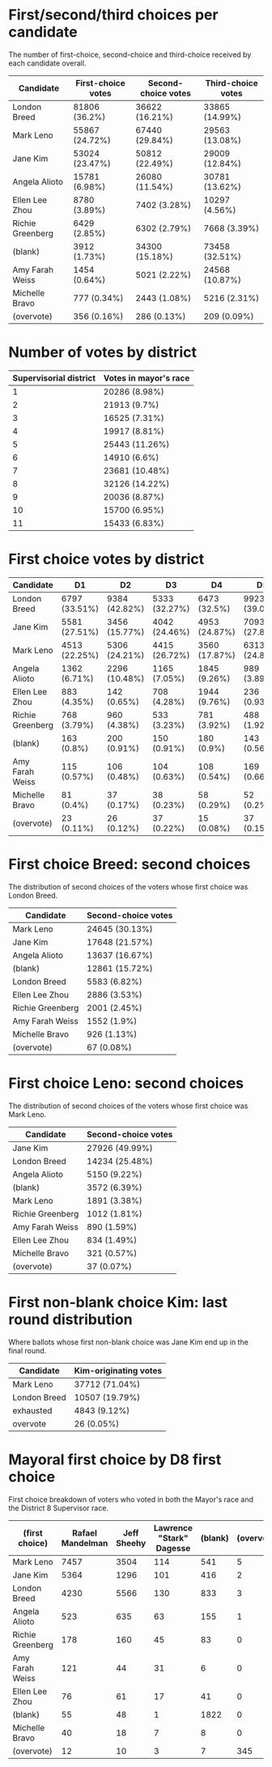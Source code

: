 # First/second/third choices per candidate
The number of first-choice, second-choice and third-choice received by each candidate overall.

Candidate | First-choice votes | Second-choice votes | Third-choice votes
--------- | ------------------ | ------------------- | ------------------
London Breed|81806 (36.2%)|36622 (16.21%)|33865 (14.99%)
Mark Leno|55867 (24.72%)|67440 (29.84%)|29563 (13.08%)
Jane Kim|53024 (23.47%)|50812 (22.49%)|29009 (12.84%)
Angela Alioto|15781 (6.98%)|26080 (11.54%)|30781 (13.62%)
Ellen Lee Zhou|8780 (3.89%)|7402 (3.28%)|10297 (4.56%)
Richie Greenberg|6429 (2.85%)|6302 (2.79%)|7668 (3.39%)
(blank)|3912 (1.73%)|34300 (15.18%)|73458 (32.51%)
Amy Farah Weiss|1454 (0.64%)|5021 (2.22%)|24568 (10.87%)
Michelle Bravo|777 (0.34%)|2443 (1.08%)|5216 (2.31%)
(overvote)|356 (0.16%)|286 (0.13%)|209 (0.09%)

# Number of votes by district

Supervisorial district | Votes in mayor's race
---------------------- | ---------------------
1|20286 (8.98%)
2|21913 (9.7%)
3|16525 (7.31%)
4|19917 (8.81%)
5|25443 (11.26%)
6|14910 (6.6%)
7|23681 (10.48%)
8|32126 (14.22%)
9|20036 (8.87%)
10|15700 (6.95%)
11|15433 (6.83%)

# First choice votes by district

Candidate | D1 | D2 | D3 | D4 | D5 | D6 | D7 | D8 | D9 | D10 | D11
--------- | -- | -- | -- | -- | -- | -- | -- | -- | -- | --- | ---
London Breed|6797 (33.51%)|9384 (42.82%)|5333 (32.27%)|6473 (32.5%)|9923 (39.0%)|5457 (36.6%)|9264 (39.12%)|10762 (33.5%)|5951 (29.7%)|7234 (46.08%)|5228 (33.88%)
Jane Kim|5581 (27.51%)|3456 (15.77%)|4042 (24.46%)|4953 (24.87%)|7093 (27.88%)|3503 (23.49%)|4360 (18.41%)|7179 (22.35%)|6465 (32.27%)|3010 (19.17%)|3382 (21.91%)
Mark Leno|4513 (22.25%)|5306 (24.21%)|4415 (26.72%)|3560 (17.87%)|6313 (24.81%)|3647 (24.46%)|5488 (23.17%)|11621 (36.17%)|4994 (24.93%)|2914 (18.56%)|3096 (20.06%)
Angela Alioto|1362 (6.71%)|2296 (10.48%)|1165 (7.05%)|1845 (9.26%)|989 (3.89%)|937 (6.28%)|2424 (10.24%)|1377 (4.29%)|1169 (5.83%)|866 (5.52%)|1351 (8.75%)
Ellen Lee Zhou|883 (4.35%)|142 (0.65%)|708 (4.28%)|1944 (9.76%)|236 (0.93%)|512 (3.43%)|822 (3.47%)|195 (0.61%)|669 (3.34%)|1114 (7.1%)|1555 (10.08%)
Richie Greenberg|768 (3.79%)|960 (4.38%)|533 (3.23%)|781 (3.92%)|488 (1.92%)|497 (3.33%)|897 (3.79%)|466 (1.45%)|299 (1.49%)|278 (1.77%)|462 (2.99%)
(blank)|163 (0.8%)|200 (0.91%)|150 (0.91%)|180 (0.9%)|143 (0.56%)|128 (0.86%)|196 (0.83%)|2410 (7.5%)|137 (0.68%)|92 (0.59%)|113 (0.73%)
Amy Farah Weiss|115 (0.57%)|106 (0.48%)|104 (0.63%)|108 (0.54%)|169 (0.66%)|129 (0.87%)|152 (0.64%)|202 (0.63%)|168 (0.84%)|93 (0.59%)|108 (0.7%)
Michelle Bravo|81 (0.4%)|37 (0.17%)|38 (0.23%)|58 (0.29%)|52 (0.2%)|57 (0.38%)|55 (0.23%)|73 (0.23%)|142 (0.71%)|74 (0.47%)|110 (0.71%)
(overvote)|23 (0.11%)|26 (0.12%)|37 (0.22%)|15 (0.08%)|37 (0.15%)|43 (0.29%)|23 (0.1%)|57 (0.18%)|42 (0.21%)|25 (0.16%)|28 (0.18%)


# First choice Breed: second choices
The distribution of second choices of the voters whose first choice was London Breed.

Candidate | Second-choice votes
--------- | -------------------
Mark Leno|24645 (30.13%)
Jane Kim|17648 (21.57%)
Angela Alioto|13637 (16.67%)
(blank)|12861 (15.72%)
London Breed|5583 (6.82%)
Ellen Lee Zhou|2886 (3.53%)
Richie Greenberg|2001 (2.45%)
Amy Farah Weiss|1552 (1.9%)
Michelle Bravo|926 (1.13%)
(overvote)|67 (0.08%)


# First choice Leno: second choices
The distribution of second choices of the voters whose first choice was Mark Leno.

Candidate | Second-choice votes
--------- | -------------------
Jane Kim|27926 (49.99%)
London Breed|14234 (25.48%)
Angela Alioto|5150 (9.22%)
(blank)|3572 (6.39%)
Mark Leno|1891 (3.38%)
Richie Greenberg|1012 (1.81%)
Amy Farah Weiss|890 (1.59%)
Ellen Lee Zhou|834 (1.49%)
Michelle Bravo|321 (0.57%)
(overvote)|37 (0.07%)


# First non-blank choice Kim: last round distribution
Where ballots whose first non-blank choice was Jane Kim end up in the final round.

Candidate | Kim-originating votes
--------- | ---------------------
Mark Leno|37712 (71.04%)
London Breed|10507 (19.79%)
exhausted|4843 (9.12%)
overvote|26 (0.05%)


# Mayoral first choice by D8 first choice
First choice breakdown of voters who voted in both the Mayor's race and the District 8 Supervisor race.

(first choice) | Rafael Mandelman | Jeff Sheehy | Lawrence "Stark" Dagesse | (blank) | (overvote)
-- | ---------------- | ----------- | ------------------------ | ------- | ----------
Mark Leno|7457|3504|114|541|5
Jane Kim|5364|1296|101|416|2
London Breed|4230|5566|130|833|3
Angela Alioto|523|635|63|155|1
Richie Greenberg|178|160|45|83|0
Amy Farah Weiss|121|44|31|6|0
Ellen Lee Zhou|76|61|17|41|0
(blank)|55|48|1|1822|0
Michelle Bravo|40|18|7|8|0
(overvote)|12|10|3|7|345
